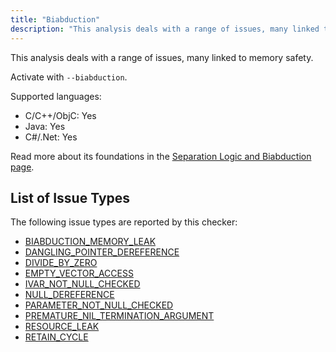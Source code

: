 ```yaml
---
title: "Biabduction"
description: "This analysis deals with a range of issues, many linked to memory safety."
---
```


This analysis deals with a range of issues, many linked to memory safety.

Activate with `--biabduction`.

Supported languages:
- C/C++/ObjC: Yes
- Java: Yes
- C#/.Net: Yes

Read more about its foundations in the [Separation Logic and Biabduction page](separation-logic-and-bi-abduction).

## List of Issue Types

The following issue types are reported by this checker:
- [BIABDUCTION_MEMORY_LEAK](/docs/next/all-issue-types#biabduction_memory_leak)
- [DANGLING_POINTER_DEREFERENCE](/docs/next/all-issue-types#dangling_pointer_dereference)
- [DIVIDE_BY_ZERO](/docs/next/all-issue-types#divide_by_zero)
- [EMPTY_VECTOR_ACCESS](/docs/next/all-issue-types#empty_vector_access)
- [IVAR_NOT_NULL_CHECKED](/docs/next/all-issue-types#ivar_not_null_checked)
- [NULL_DEREFERENCE](/docs/next/all-issue-types#null_dereference)
- [PARAMETER_NOT_NULL_CHECKED](/docs/next/all-issue-types#parameter_not_null_checked)
- [PREMATURE_NIL_TERMINATION_ARGUMENT](/docs/next/all-issue-types#premature_nil_termination_argument)
- [RESOURCE_LEAK](/docs/next/all-issue-types#resource_leak)
- [RETAIN_CYCLE](/docs/next/all-issue-types#retain_cycle)
